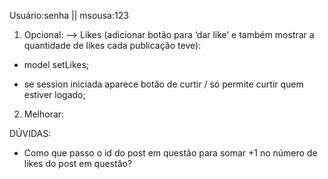 Usuário:senha || msousa:123

1. Opcional:
—> Likes (adicionar botão para ‘dar like’ e também mostrar a quantidade de likes cada publicação teve):
- model setLikes;

- se session iniciada aparece botão de curtir / só permite curtir quem estiver logado;


2. Melhorar:


DÚVIDAS:

- Como que passo o id do post em questão para somar +1 no número de likes do post em questão?
